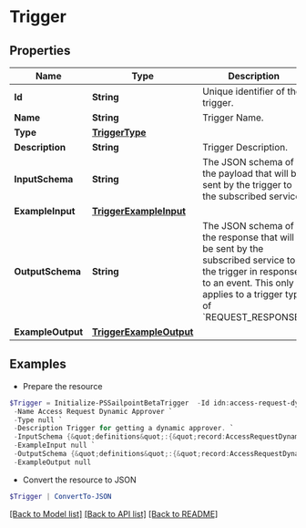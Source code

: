 # Trigger
## Properties

Name | Type | Description | Notes
------------ | ------------- | ------------- | -------------
**Id** | **String** | Unique identifier of the trigger. | 
**Name** | **String** | Trigger Name. | 
**Type** | [**TriggerType**](TriggerType.md) |  | 
**Description** | **String** | Trigger Description. | [optional] 
**InputSchema** | **String** | The JSON schema of the payload that will be sent by the trigger to the subscribed service. | 
**ExampleInput** | [**TriggerExampleInput**](TriggerExampleInput.md) |  | 
**OutputSchema** | **String** | The JSON schema of the response that will be sent by the subscribed service to the trigger in response to an event.  This only applies to a trigger type of &#x60;REQUEST_RESPONSE&#x60;. | [optional] 
**ExampleOutput** | [**TriggerExampleOutput**](TriggerExampleOutput.md) |  | [optional] 

## Examples

- Prepare the resource
```powershell
$Trigger = Initialize-PSSailpointBetaTrigger  -Id idn:access-request-dynamic-approver `
 -Name Access Request Dynamic Approver `
 -Type null `
 -Description Trigger for getting a dynamic approver. `
 -InputSchema {&quot;definitions&quot;:{&quot;record:AccessRequestDynamicApproverInput&quot;:{&quot;type&quot;:&quot;object&quot;,&quot;required&quot;:[&quot;accessRequestId&quot;,&quot;requestedFor&quot;,&quot;requestedItems&quot;,&quot;requestedBy&quot;],&quot;additionalProperties&quot;:true,&quot;properties&quot;:{&quot;accessRequestId&quot;:{&quot;type&quot;:&quot;string&quot;},&quot;requestedFor&quot;:{&quot;$ref&quot;:&quot;#/definitions/record:requestedForIdentityRef&quot;},&quot;requestedItems&quot;:{&quot;type&quot;:&quot;array&quot;,&quot;items&quot;:{&quot;$ref&quot;:&quot;#/definitions/record:requestedObjectRef&quot;}},&quot;requestedBy&quot;:{&quot;$ref&quot;:&quot;#/definitions/record:requestedByIdentityRef&quot;}}},&quot;record:requestedForIdentityRef&quot;:{&quot;type&quot;:&quot;object&quot;,&quot;required&quot;:[&quot;id&quot;,&quot;name&quot;,&quot;type&quot;],&quot;additionalProperties&quot;:true,&quot;properties&quot;:{&quot;id&quot;:{&quot;type&quot;:&quot;string&quot;},&quot;name&quot;:{&quot;type&quot;:&quot;string&quot;},&quot;type&quot;:{&quot;type&quot;:&quot;string&quot;}}},&quot;record:requestedObjectRef&quot;:{&quot;type&quot;:&quot;object&quot;,&quot;optional&quot;:[&quot;description&quot;,&quot;comment&quot;],&quot;required&quot;:[&quot;id&quot;,&quot;name&quot;,&quot;type&quot;,&quot;operation&quot;],&quot;additionalProperties&quot;:true,&quot;properties&quot;:{&quot;id&quot;:{&quot;type&quot;:&quot;string&quot;},&quot;name&quot;:{&quot;type&quot;:&quot;string&quot;},&quot;description&quot;:{&quot;oneOf&quot;:[{&quot;type&quot;:&quot;null&quot;},{&quot;type&quot;:&quot;string&quot;}]},&quot;type&quot;:{&quot;type&quot;:&quot;string&quot;},&quot;operation&quot;:{&quot;type&quot;:&quot;string&quot;},&quot;comment&quot;:{&quot;oneOf&quot;:[{&quot;type&quot;:&quot;null&quot;},{&quot;type&quot;:&quot;string&quot;}]}}},&quot;record:requestedByIdentityRef&quot;:{&quot;type&quot;:&quot;object&quot;,&quot;required&quot;:[&quot;type&quot;,&quot;id&quot;,&quot;name&quot;],&quot;additionalProperties&quot;:true,&quot;properties&quot;:{&quot;type&quot;:{&quot;type&quot;:&quot;string&quot;},&quot;id&quot;:{&quot;type&quot;:&quot;string&quot;},&quot;name&quot;:{&quot;type&quot;:&quot;string&quot;}}}},&quot;$ref&quot;:&quot;#/definitions/record:AccessRequestDynamicApproverInput&quot;} `
 -ExampleInput null `
 -OutputSchema {&quot;definitions&quot;:{&quot;record:AccessRequestDynamicApproverOutput&quot;:{&quot;type&quot;:[&quot;null&quot;,&quot;object&quot;],&quot;required&quot;:[&quot;id&quot;,&quot;name&quot;,&quot;type&quot;],&quot;additionalProperties&quot;:true,&quot;properties&quot;:{&quot;id&quot;:{&quot;type&quot;:&quot;string&quot;},&quot;name&quot;:{&quot;type&quot;:&quot;string&quot;},&quot;type&quot;:{&quot;type&quot;:&quot;string&quot;}}}},&quot;$ref&quot;:&quot;#/definitions/record:AccessRequestDynamicApproverOutput&quot;} `
 -ExampleOutput null
```

- Convert the resource to JSON
```powershell
$Trigger | ConvertTo-JSON
```

[[Back to Model list]](../README.md#documentation-for-models) [[Back to API list]](../README.md#documentation-for-api-endpoints) [[Back to README]](../README.md)


